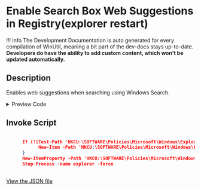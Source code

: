 ﻿# Enable Search Box Web Suggestions in Registry(explorer restart)


!!! info
     The Development Documentation is auto generated for every compilation of WinUtil, meaning a bit part of the dev-docs stays up-to-date. **Developers do have the ability to add custom content, which won't be updated automatically.**


## Description

Enables web suggestions when searching using Windows Search.

<!-- BEGIN CUSTOM CONTENT -->

<!-- END CUSTOM CONTENT -->

<details>
<summary>Preview Code</summary>

```json
{
    "Content":  "Enable Search Box Web Suggestions in Registry(explorer restart)",
    "Description":  "Enables web suggestions when searching using Windows Search.",
    "category":  "Features",
    "panel":  "1",
    "Order":  "a015_",
    "feature":  [

                ],
    "InvokeScript":  [
                         "\r\n      If (!(Test-Path \u0027HKCU:\\SOFTWARE\\Policies\\Microsoft\\Windows\\Explorer\u0027)) {\r\n            New-Item -Path \u0027HKCU:\\SOFTWARE\\Policies\\Microsoft\\Windows\\Explorer\u0027 -Force | Out-Null\r\n      }\r\n      New-ItemProperty -Path \u0027HKCU:\\SOFTWARE\\Policies\\Microsoft\\Windows\\Explorer\u0027 -Name \u0027DisableSearchBoxSuggestions\u0027 -Type DWord -Value 0 -Force\r\n      Stop-Process -name explorer -force\r\n      "
                     ]
}
```
</details>

## Invoke Script

```json

      If (!(Test-Path 'HKCU:\SOFTWARE\Policies\Microsoft\Windows\Explorer')) {
            New-Item -Path 'HKCU:\SOFTWARE\Policies\Microsoft\Windows\Explorer' -Force | Out-Null
      }
      New-ItemProperty -Path 'HKCU:\SOFTWARE\Policies\Microsoft\Windows\Explorer' -Name 'DisableSearchBoxSuggestions' -Type DWord -Value 0 -Force
      Stop-Process -name explorer -force
      

```



<!-- BEGIN SECOND CUSTOM CONTENT -->

<!-- END SECOND CUSTOM CONTENT -->

[View the JSON file](https://github.com/ChrisTitusTech/winutil/tree/main/config/feature.json)

